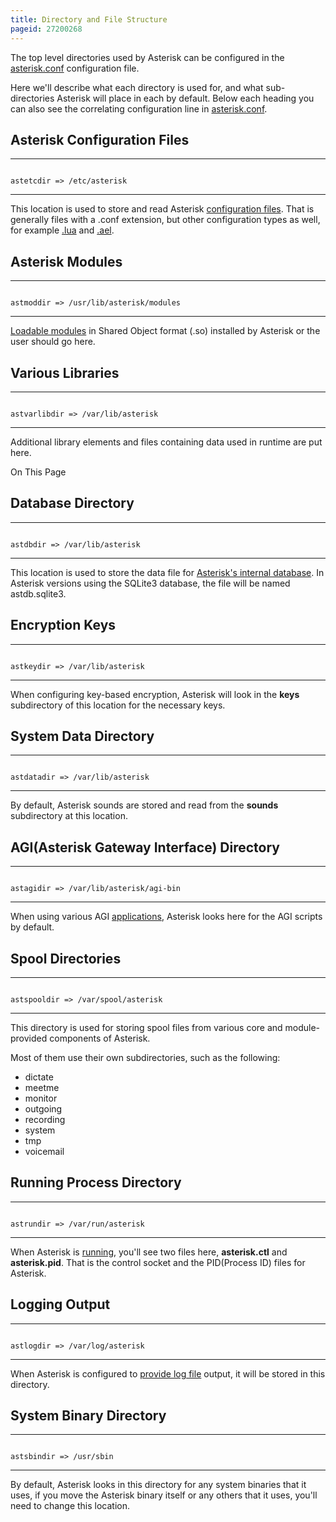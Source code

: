 ```yaml
---
title: Directory and File Structure
pageid: 27200268
---
```


The top level directories used by Asterisk can be configured in the [asterisk.conf](/Asterisk-Main-Configuration-File) configuration file.

Here we'll describe what each directory is used for, and what sub-directories Asterisk will place in each by default. Below each heading you can also see the correlating configuration line in [asterisk.conf](/Asterisk-Main-Configuration-File).

Asterisk Configuration Files
----------------------------




---

  
  


```

astetcdir => /etc/asterisk

```



---


This location is used to store and read Asterisk [configuration files](/Asterisk-Configuration-Files). That is generally files with a .conf extension, but other configuration types as well, for example [.lua](/Lua-Dialplan-Configuration) and [.ael](/Asterisk-Extension-Language--AEL-).

Asterisk Modules
----------------




---

  
  


```

astmoddir => /usr/lib/asterisk/modules

```



---


[Loadable modules](/Types-of-Asterisk-Modules) in Shared Object format (.so) installed by Asterisk or the user should go here.

Various Libraries
-----------------




---

  
  


```

astvarlibdir => /var/lib/asterisk

```



---


Additional library elements and files containing data used in runtime are put here.

On This Page 

Database Directory
------------------




---

  
  


```

astdbdir => /var/lib/asterisk

```



---


This location is used to store the data file for [Asterisk's internal database](/Asterisk-Internal-Database). In Asterisk versions using the SQLite3 database, the file will be named astdb.sqlite3.

Encryption Keys
---------------




---

  
  


```

astkeydir => /var/lib/asterisk

```



---


When configuring key-based encryption, Asterisk will look in the **keys** subdirectory of this location for the necessary keys.

System Data Directory
---------------------




---

  
  


```

astdatadir => /var/lib/asterisk

```



---


By default, Asterisk sounds are stored and read from the **sounds** subdirectory at this location.

AGI(Asterisk Gateway Interface) Directory
-----------------------------------------




---

  
  


```

astagidir => /var/lib/asterisk/agi-bin

```



---


When using various AGI [applications](/Asterisk-11-Application_AGI), Asterisk looks here for the AGI scripts by default.

Spool Directories
-----------------




---

  
  


```

astspooldir => /var/spool/asterisk

```



---


This directory is used for storing spool files from various core and module-provided components of Asterisk.

Most of them use their own subdirectories, such as the following:

* dictate
* meetme
* monitor
* outgoing
* recording
* system
* tmp
* voicemail

Running Process Directory
-------------------------




---

  
  


```

astrundir => /var/run/asterisk

```



---


When Asterisk is [running](/Running-Asterisk), you'll see two files here, **asterisk.ctl** and **asterisk.pid**. That is the control socket and the PID(Process ID) files for Asterisk.

Logging Output
--------------




---

  
  


```

astlogdir => /var/log/asterisk

```



---


When Asterisk is configured to [provide log file](/Logging) output, it will be stored in this directory.

System Binary Directory
-----------------------




---

  
  


```

astsbindir => /usr/sbin

```



---


By default, Asterisk looks in this directory for any system binaries that it uses, if you move the Asterisk binary itself or any others that it uses, you'll need to change this location.  


